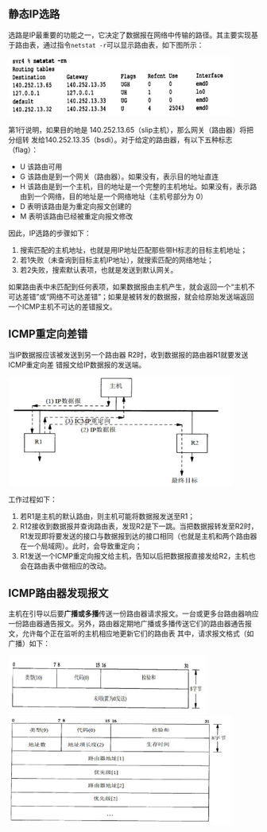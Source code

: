 ## 静态IP选路
选路是IP最重要的功能之一，它决定了数据报在网络中传输的路径。其主要实现基于路由表，通过指令`netstat -r`可以显示路由表，如下图所示：
<div align=left><img width="450" height="120" src="./images/路由表.JPG"/></div>

第1行说明，如果目的地是 140.252.13.65（slip主机），那么网关（路由器）将把分组转
发给140.252.13.35（bsdi）。对于给定的路由器，有以下五种标志（flag）：  
- U  该路由可用
- G  该路由是到一个网关（路由器）。如果没有，表示目的地址直连
- H  该路由是到一个主机，目的地址是一个完整的主机地址。如果没有，表示路由到一个网络，目的地址是一个网络地址（主机号部分为 0）
- D  表明该路由是为重定向报文创建的
- M   表明该路由已经被重定向报文修改

因此，IP选路的步骤如下：  
1. 搜索匹配的主机地址，也就是用IP地址匹配那些带H标志的目标主机地址；
2. 若1失败（未查询到目标主机IP地址），就搜索匹配的网络地址；
3. 若2失败，搜索默认表项，也就是发送到默认网关。

如果路由表中未匹配到任何表项，如果数据报由主机产生，就会返回一个“主机不可达差错”或“网络不可达差错”；如果是被转发的数据报，就会给原始发送端返回一个ICMP主机不可达的差错报文。

## ICMP重定向差错
当IP数据报应该被发送到另一个路由器	R2时，收到数据报的路由器R1就要发送 ICMP重定向差
错报文给IP数据报的发送端。
<div align=left><img width="450" height="220" src="./images/ICMP重定向.JPG"/></div>  

工作过程如下：
1. 若R1是主机的默认路由，则主机可能将数据报发送至R1；
2. R12接收到数据报并查询路由表，发现R2是下一跳。当把数据报转发至R2时，R1发现即将要发送的接口与数据报到达的接口相同（也就是主机和两个路由器在一个局域网）。此时，会导致重定向；
3. R1发送一个ICMP重定向报文给主机，告知以后把数据报直接发给R2，主机也会在路由表中做相应的改动。

## ICMP路由器发现报文
主机在引导以后要**广播或多播**传送一份路由器请求报文。一台或更多台路由器响应一份路由器通告报文。另外，路由器定期地广播或多播传送它们的路由器通告报文，允许每个正在监听的主机相应地更新它们的路由表
其中，请求报文格式（如广播）如下：
<div align=left><img width="400" height="120" src="./images/ICMP请求报文.JPG"/></div> 


<div align=left><img width="450" height="220" src="./images/ICMP通告报文.JPG"/></div> 





